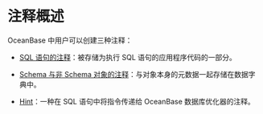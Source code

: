注释概述 
=========================



OceanBase 中用户可以创建三种注释：

* [SQL 语句的注释]()：被存储为执行 SQL 语句的应用程序代码的一部分。

  

* [Schema 与非 Schema 对象的注释]()：与对象本身的元数据一起存储在数据字典中。

  

* [Hint]()：一种在 SQL 语句中将指令传递给 OceanBase 数据库优化器的注释。

  



